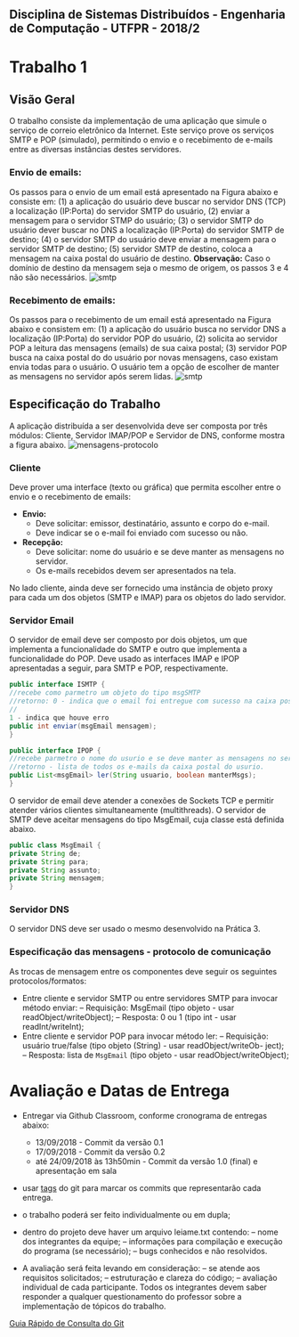 ## Disciplina de Sistemas Distribuídos - Engenharia de Computação - UTFPR - 2018/2
# Trabalho 1

## Visão Geral
O trabalho consiste da implementação de uma aplicação que simule o serviço de correio
eletrônico da Internet. Este serviço prove os serviços SMTP e POP (simulado), permitindo
o envio e o recebimento de e-mails entre as diversas instâncias destes servidores.

### Envio de emails:
Os passos para o envio de um email está apresentado na Figura abaixo e consiste em: (1) a aplicação do usuário deve buscar no servidor DNS (TCP) a localização (IP:Porta) do servidor SMTP do usuário, (2) enviar a mensagem para o servidor STMP do usuário; (3) o servidor SMTP do usuário dever buscar no DNS a localização (IP:Porta) do servidor SMTP de destino; (4) o servidor SMTP do usuário deve enviar a mensagem para o servidor SMTP de destino; (5) servidor SMTP de destino, coloca a mensagem na caixa postal do usuário de destino.
**Observação:** Caso o domı́nio de destino da mensagem seja o mesmo de origem, os passos 3 e 4 não são necessários.
![smtp](https://github.com/favarim/sd29cp20182-trabalho1/blob/master/SD29CP-Trabalho1-20182/figuras/smtp.jpg)



### Recebimento de emails:
Os passos para o recebimento de um email está apresentado na Figura abaixo e consistem em: (1) a aplicação do usuário busca no servidor DNS a localização (IP:Porta) do servidor POP do usuário, (2) solicita ao servidor POP a leitura das mensagens (emails) de sua caixa postal; (3) servidor POP busca na caixa postal do do usuário por novas mensagens, caso existam envia todas para o usuário. O usuário tem a opção de escolher de manter as mensagens no servidor após serem lidas.
![smtp](https://github.com/favarim/sd29cp20182-trabalho1/blob/master/SD29CP-Trabalho1-20182/figuras/pop.jpg)


## Especificação do Trabalho
A aplicação distribuı́da a ser desenvolvida deve ser composta por três módulos: Cliente, Servidor
IMAP/POP e Servidor de DNS, conforme mostra a figura abaixo.
![mensagens-protocolo](https://github.com/favarim/sd29cp20182-trabalho1/blob/master/SD29CP-Trabalho1-20182/figuras/java.jpg)


### Cliente
Deve prover uma interface (texto ou gráfica) que permita escolher entre o envio e o recebimento de emails:
* **Envio:** 
    - Deve solicitar: emissor, destinatário, assunto e corpo do e-mail.
    - Deve indicar se o e-mail foi enviado com sucesso ou não.
* **Recepção:**
    - Deve solicitar: nome do usuário e se deve manter as mensagens no servidor.
    - Os e-mails recebidos devem ser apresentados na tela.

No lado cliente, ainda deve ser fornecido uma instância de objeto proxy para cada um dos objetos (SMTP e IMAP) para os objetos do lado servidor. 

### Servidor Email
O servidor de email deve ser composto por dois objetos, um que implementa a funcionalidade do SMTP e outro que implementa a funcionalidade do POP. Deve usado as interfaces IMAP e IPOP apresentadas a seguir, para SMTP e POP, respectivamente. 


```java
public interface ISMTP {
//recebe como parmetro um objeto do tipo msgSMTP
//retorno: 0 - indica que o email foi entregue com sucesso na caixa postal do usurio
//
1 - indica que houve erro
public int enviar(msgEmail mensagem);
}

public interface IPOP {
//recebe parmetro o nome do usurio e se deve manter as mensagens no servidor.
//retorno - lista de todos os e-mails da caixa postal do usurio.
public List<msgEmail> ler(String usuario, boolean manterMsgs);
}
```
O servidor de email deve atender a conexões de Sockets TCP e permitir atender vários clientes simultaneamente (multithreads). O servidor de SMTP deve aceitar mensagens do tipo MsgEmail, cuja classe está definida abaixo.


```java
public class MsgEmail {
private String de;
private String para;
private String assunto;
private String mensagem;
}
```
### Servidor DNS
O servidor DNS deve ser usado o mesmo desenvolvido na Prática 3.

### Especificação das mensagens - protocolo de comunicação
As trocas de mensagem entre os componentes deve seguir os seguintes protocolos/formatos:
* Entre cliente e servidor SMTP ou entre servidores SMTP para invocar método enviar:
  – Requisição: MsgEmail (tipo objeto - usar readObject/writeObject);
  – Resposta: 0 ou 1 (tipo int - usar readInt/writeInt);
* Entre cliente e servidor POP para invocar método ler:
  – Requisição: usuário true/false (tipo objeto (String) - usar readObject/writeOb-
ject);
  – Resposta: lista de `MsgEmail` (tipo objeto - usar readObject/writeObject);
  
# Avaliação e Datas de Entrega
* Entregar via Github Classroom, conforme cronograma de entregas abaixo:
  - 13/09/2018 - Commit da versão 0.1
  - 17/09/2018 - Commit da versão 0.2
  - até 24/09/2018 às 13h50min - Commit da versão 1.0 (final) e apresentação em sala
* usar [tags](https://git-scm.com/book/pt-br/v1/Git-Essencial-Tagging) do git para marcar
os commits que representarão cada entrega.
* o trabalho poderá ser feito individualmente ou em dupla;
* dentro do projeto deve haver um arquivo leiame.txt contendo:
  – nome dos integrantes da equipe;
  – informações para compilação e execução do programa (se necessário);
  – bugs conhecidos e não resolvidos.
  
* A avaliação será feita levando em consideração:
  – se atende aos requisitos solicitados;
  – estruturação e clareza do código;
  – avaliação individual de cada participante. Todos os integrantes devem saber responder a qualquer questionamento do professor sobre a implementação de tópicos do trabalho.
  
 [Guia Rápido de Consulta do Git](https://services.github.com/on-demand/downloads/pt_BR/github-git-cheat-sheet.pdf) 



  
  
